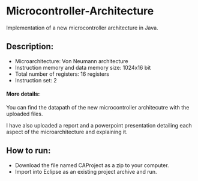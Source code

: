 # Microcontroller-Architecture
Implementation of a new microcontroller architecture in Java.

## Description:
-	Microarchitecture: Von Neumann architecture
-	Instruction memory and data memory size: 1024x16 bit
-	Total number of registers: 16 registers
-	Instruction set: 2

#### More details:

You can find the datapath of the new microcontroller architecutre with the uploaded files.

I have also uploaded a report and a powerpoint presentation detailing each aspect of the microarchitecture and explaining it.

## How to run:
- Download the file named CAProject as a zip to your computer.
- Import into Eclipse as an existing project archive and run.
